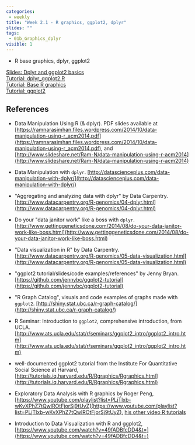 ```yaml
---
categories:
 - weekly
title: "Week 2.1 - R graphics, ggplot2, dplyr"
slides: ""
tags:
 - 01b_Graphics_dplyr
visible: 1
---
```


- R base graphics, dplyr, ggplot2

[Slides: Dplyr and ggplot2 basics]({{site.baseurl}}/presentations/01b_Graphics_dplyr/01b_Graphics_dplyr.pdf)  
[Tutorial: dplyr_ggplot2.R]({{site.baseurl}}/presentations/01b_Graphics_dplyr/dplyr_ggplot2.R)  
[Tutorial: Base R graphics]({{site.baseurl}}/presentations/01b_Graphics_dplyr/RGraphics.zip)  
[Tutorial: ggplot2]({{site.baseurl}}/presentations/01b_Graphics_dplyr/ggplot2.zip)  

## References

- Data Manipulation Using R (& dplyr). PDF slides available at [https://ramnarasimhan.files.wordpress.com/2014/10/data-manipulation-using-r_acm2014.pdf](https://ramnarasimhan.files.wordpress.com/2014/10/data-manipulation-using-r_acm2014.pdf), and [http://www.slideshare.net/Ram-N/data-manipulation-using-r-acm2014](http://www.slideshare.net/Ram-N/data-manipulation-using-r-acm2014) 

- Data Manipulation with `dplyr`. [http://datascienceplus.com/data-manipulation-with-dplyr/](http://datascienceplus.com/data-manipulation-with-dplyr/) 

- "Aggregating and analyzing data with dplyr" by Data Carpentry. [http://www.datacarpentry.org/R-genomics/04-dplyr.html](http://www.datacarpentry.org/R-genomics/04-dplyr.html) 

- Do your "data janitor work" like a boss with `dplyr`. [http://www.gettinggeneticsdone.com/2014/08/do-your-data-janitor-work-like-boss.html](http://www.gettinggeneticsdone.com/2014/08/do-your-data-janitor-work-like-boss.html) 

- "Data visualization in R" by Data Carpentry. [http://www.datacarpentry.org/R-genomics/05-data-visualization.html](http://www.datacarpentry.org/R-genomics/05-data-visualization.html) 

- "ggplot2 tutorial/slides/code examples/references" by Jenny Bryan. [https://github.com/jennybc/ggplot2-tutorial](https://github.com/jennybc/ggplot2-tutorial) 

- "R Graph Catalog", visuals and code examples of graphs made with `ggplot2`. [http://shiny.stat.ubc.ca/r-graph-catalog/](http://shiny.stat.ubc.ca/r-graph-catalog/) 

 - R Seminar: Introduction to `ggplot2`, comprehensive introduction, from UCLA. [http://www.ats.ucla.edu/stat/r/seminars/ggplot2_intro/ggplot2_intro.htm](http://www.ats.ucla.edu/stat/r/seminars/ggplot2_intro/ggplot2_intro.htm)

- well-documented ggplot2 tutorial from the Institute For Quantitative Social Science at Harvard, [http://tutorials.iq.harvard.edu/R/Rgraphics/Rgraphics.html](http://tutorials.iq.harvard.edu/R/Rgraphics/Rgraphics.html) 

- Exploratory Data Analysis with R graphics by Roger Peng, [https://www.youtube.com/playlist?list=PLjTlxb-wKvXPhZ7tQwlROtFjorSj9tUyZ](https://www.youtube.com/playlist?list=PLjTlxb-wKvXPhZ7tQwlROtFjorSj9tUyZ), [his other video R tutorials](https://www.youtube.com/user/rdpeng/playlists)

- Introduction to Data Visualization with R and ggplot2, [https://www.youtube.com/watch?v=49fADBfcDD4&t=](https://www.youtube.com/watch?v=49fADBfcDD4&t=)
